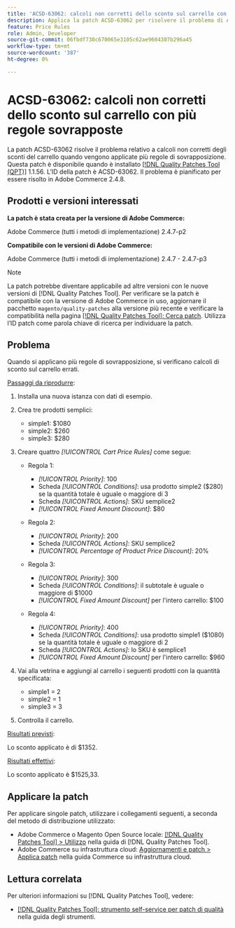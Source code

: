 ```yaml
---
title: 'ACSD-63062: calcoli non corretti dello sconto sul carrello con più regole sovrapposte'
description: Applica la patch ACSD-63062 per risolvere il problema di Adobe Commerce, in cui si verificano calcoli non corretti dello sconto sul carrello quando vengono applicate più regole di sovrapposizione.
feature: Price Rules
role: Admin, Developer
source-git-commit: 06fbdf730c670065e3105c62ae9604307b296a45
workflow-type: tm+mt
source-wordcount: '387'
ht-degree: 0%

---
```


# ACSD-63062: calcoli non corretti dello sconto sul carrello con più regole sovrapposte

La patch ACSD-63062 risolve il problema relativo a calcoli non corretti degli sconti del carrello quando vengono applicate più regole di sovrapposizione. Questa patch è disponibile quando è installato [[!DNL Quality Patches Tool (QPT)]](/help/tools/quality-patches-tool/quality-patches-tool-to-self-serve-quality-patches.md) 1.1.56. L’ID della patch è ACSD-63062. Il problema è pianificato per essere risolto in Adobe Commerce 2.4.8.

## Prodotti e versioni interessati

**La patch è stata creata per la versione di Adobe Commerce:**

Adobe Commerce (tutti i metodi di implementazione) 2.4.7-p2

**Compatibile con le versioni di Adobe Commerce:**

Adobe Commerce (tutti i metodi di implementazione) 2.4.7 - 2.4.7-p3

>[!NOTE]
>
>La patch potrebbe diventare applicabile ad altre versioni con le nuove versioni di [!DNL Quality Patches Tool]. Per verificare se la patch è compatibile con la versione di Adobe Commerce in uso, aggiornare il pacchetto `magento/quality-patches` alla versione più recente e verificare la compatibilità nella pagina [[!DNL Quality Patches Tool]: Cerca patch](https://experienceleague.adobe.com/tools/commerce-quality-patches/index.html). Utilizza l’ID patch come parola chiave di ricerca per individuare la patch.

## Problema

Quando si applicano più regole di sovrapposizione, si verificano calcoli di sconto sul carrello errati.

<u>Passaggi da riprodurre</u>:

1. Installa una nuova istanza con dati di esempio.
1. Crea tre prodotti semplici:

   * simple1: $1080
   * simple2: $260
   * simple3: $280

1. Creare quattro *[!UICONTROL Cart Price Rules]* come segue:

   * Regola 1:

      * *[!UICONTROL Priority]*: 100
      * Scheda *[!UICONTROL Conditions]*: usa prodotto simple2 ($280) se la quantità totale è uguale o maggiore di 3
      * Scheda *[!UICONTROL Actions]*: SKU semplice2
      * *[!UICONTROL Fixed Amount Discount]*: $80

   * Regola 2:

      * *[!UICONTROL Priority]*: 200
      * Scheda *[!UICONTROL Actions]*: SKU semplice2
      * *[!UICONTROL Percentage of Product Price Discount]*: 20%

   * Regola 3:

      * *[!UICONTROL Priority]*: 300
      * Scheda *[!UICONTROL Conditions]*: il subtotale è uguale o maggiore di $1000
      * *[!UICONTROL Fixed Amount Discount]* per l&#39;intero carrello: $100

   * Regola 4:

      * *[!UICONTROL Priority]*: 400
      * Scheda *[!UICONTROL Conditions]*: usa prodotto simple1 ($1080) se la quantità totale è uguale o maggiore di 2
      * Scheda *[!UICONTROL Actions]*: lo SKU è semplice1
      * *[!UICONTROL Fixed Amount Discount]* per l&#39;intero carrello: $960

1. Vai alla vetrina e aggiungi al carrello i seguenti prodotti con la quantità specificata:

   * simple1 = 2
   * simple2 = 1
   * simple3 = 3

1. Controlla il carrello.

<u>Risultati previsti</u>:

Lo sconto applicato è di $1352.

<u>Risultati effettivi</u>:

Lo sconto applicato è $1525,33.

## Applicare la patch

Per applicare singole patch, utilizzare i collegamenti seguenti, a seconda del metodo di distribuzione utilizzato:

* Adobe Commerce o Magento Open Source locale: [[!DNL Quality Patches Tool] > Utilizzo](/help/tools/quality-patches-tool/usage.md) nella guida di [!DNL Quality Patches Tool].
* Adobe Commerce su infrastruttura cloud: [Aggiornamenti e patch > Applica patch](https://experienceleague.adobe.com/docs/commerce-cloud-service/user-guide/develop/upgrade/apply-patches.html) nella guida Commerce su infrastruttura cloud.


## Lettura correlata

Per ulteriori informazioni su [!DNL Quality Patches Tool], vedere:

* [[!DNL Quality Patches Tool]: strumento self-service per patch di qualità](/help/tools/quality-patches-tool/quality-patches-tool-to-self-serve-quality-patches.md) nella guida degli strumenti.
